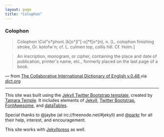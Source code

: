 ```yaml
---
layout: page
title: "Colophon"
---
```



<div class="panel panel-info">
<div class="panel-heading"><h3>Colophon</h3></div>
<div class="panel-body">
<blockquote>
Colophon \Col"o*phon\ (k[o^]l"[-o]*f[o^]n), n. [L. colophon
finishing stroke, Gr. kolofw`n; cf. L. culmen top, collis
hill. Cf. Holm.]
</blockquote>

<blockquote>
An inscription, monogram, or cipher, containing the place and
date of publication, printer's name, etc., formerly placed on
the last page of a book.
</blockquote>

&mdash; from
[The Collaborative International Dictionary of English v.0.48 ](http://www.dict.org/bin/Dict?Form=Dict3&Database=gcide)
via
[dict.org](http://www.dict.org/bin/Dict?Form=Dict2&Database=*&Query=colophon)
</div>
</div>

*******



This site was built using the [Jekyll Twitter Bootstrap template][jekyll-twitter-bootstrap-template], created by [Tamara Temple][tamouse]. It includes elements of [Jekyll], [Twitter Bootstrap], [FontAwesome], and [dataTables].

Special thanks to @jaybe (at irc://freenode.net/#jekyll) and [@parkr][parkr] for all their help, interest, and encouragement.

This site works with [Jekyllpress] as well.

[jekyll-twitter-bootstrap-template]: https://github.com/tamouse/jekyll-twitter-bootstrap-template "A template for jekyll sites using twitter bootstrap"
[tamouse]: http://github.com/tamouse "Tamara Temple"
[Jekyll]: http://jekyllrb.com "Jekyll - a modern, blog-aware static website generator"
[Twitter Bootstrap]: http://getbootstrap.com "A great way to design pretty websites fast"
[FontAwesome]: http://fontawesome.io "Great looking icon fonts"
[datatables]: http://www.datatables.net "Make your web tables pretty and useful"
[Jekyllpress]: https://github.com/tamouse/jekyllpress "Thor script to make some jekyll blogging chores easier"
[parkr]: https://github.com/parkr "Parker Moore"
[gh-pages]: https://pages.github.com/ "Serve your docs via Github" 
[jekyll]: http://jekyllrb.com "Blog-aware static site generator"
[twbs]: http://getbootstrap.com "Twitter Bootstrap"
[FontAwesome]: http://fontawesome.io "FontAwesome -- great icons for the web"

